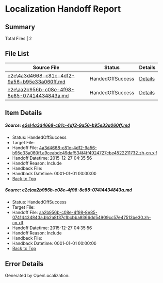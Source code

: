 # <a name='report-top'></a> Localization Handoff Report

## Summary
 Total Files | 2

## File List
 Source File | Status | Details 
 ----------- | ------ | ------- 
 [e2e\4a3d4668-c81c-4df2-9a56-b95e33a060ff.md](https://github.com/OpenLocalizationTest/oltest/blob/617216bd2294114569744c93e7200d576cec5fd6/e2e/4a3d4668-c81c-4df2-9a56-b95e33a060ff.md) | HandedOffSuccess | [Details](#aef256ea7823d91f2fa401d0e696f49410ec46f51)
 [e2e\aa2b956b-c08e-4f98-8e85-07414434843a.md](https://github.com/OpenLocalizationTest/oltest/blob/617216bd2294114569744c93e7200d576cec5fd6/e2e/aa2b956b-c08e-4f98-8e85-07414434843a.md) | HandedOffSuccess | [Details](#0db0f40465c654550b8014d73743607fb28c49e92)

## Item Details
##### <a name='aef256ea7823d91f2fa401d0e696f49410ec46f51'></a> Source: [e2e\4a3d4668-c81c-4df2-9a56-b95e33a060ff.md](https://github.com/OpenLocalizationTest/oltest/blob/617216bd2294114569744c93e7200d576cec5fd6/e2e/4a3d4668-c81c-4df2-9a56-b95e33a060ff.md)
* Status: HandedOffSuccess
* Target File: 
* Handoff File: [4a3d4668-c81c-4df2-9a56-b95e33a060ff.a9ceabdc49daf534f4ff4924727cbe4522211732.zh-cn.xlf](https://github.com/OpenLocalizationTestOrg/olhandoff/blob/a9b45bbcdc41d43a0fc942f63609262beee4f146/ol-handoff/OpenLocalizationTestOrg/oltest.zh-cn/qimu/4a3d4668-c81c-4df2-9a56-b95e33a060ff.a9ceabdc49daf534f4ff4924727cbe4522211732.zh-cn.xlf)
* Handoff Datetime: 2015-12-27 04:35:56
* Handoff Reason: Include
* Handback File: 
* Handback Datetime: 0001-01-01 00:00:00
* [Back to Top](#report-top)

##### <a name='0db0f40465c654550b8014d73743607fb28c49e92'></a> Source: [e2e\aa2b956b-c08e-4f98-8e85-07414434843a.md](https://github.com/OpenLocalizationTest/oltest/blob/617216bd2294114569744c93e7200d576cec5fd6/e2e/aa2b956b-c08e-4f98-8e85-07414434843a.md)
* Status: HandedOffSuccess
* Target File: 
* Handoff File: [aa2b956b-c08e-4f98-8e85-07414434843a.bb2a8f37c1bcbba9366dd54909cc57e47513be30.zh-cn.xlf](https://github.com/OpenLocalizationTestOrg/olhandoff/blob/a9b45bbcdc41d43a0fc942f63609262beee4f146/ol-handoff/OpenLocalizationTestOrg/oltest.zh-cn/qimu/aa2b956b-c08e-4f98-8e85-07414434843a.bb2a8f37c1bcbba9366dd54909cc57e47513be30.zh-cn.xlf)
* Handoff Datetime: 2015-12-27 04:35:56
* Handoff Reason: Include
* Handback File: 
* Handback Datetime: 0001-01-01 00:00:00
* [Back to Top](#report-top)


## Error Details

Generated by OpenLocalization.
